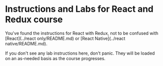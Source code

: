 # Instructions and Labs for React and Redux course

You've found the instructions for React with Redux, not to be confused with [React](../react only/README.md) or [React Native](../react native/README.md).

If you don't see any lab instructions here, don't panic. They will be loaded on an as-needed basis as the course progresses.